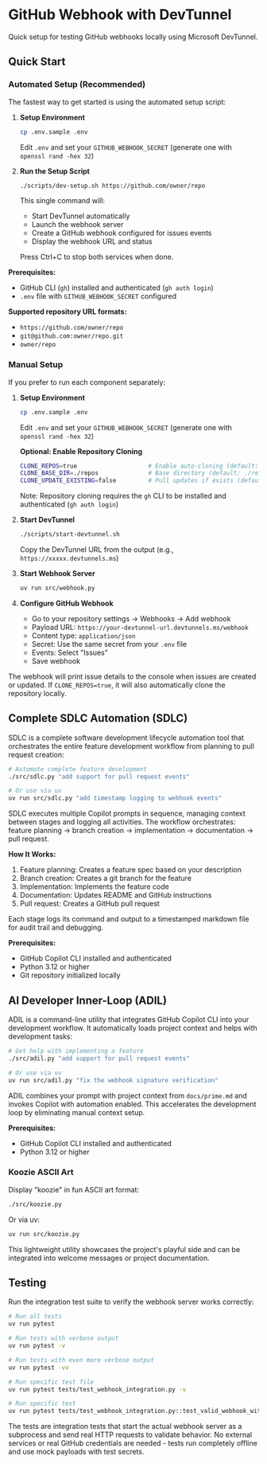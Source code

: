 # GitHub Webhook with DevTunnel

Quick setup for testing GitHub webhooks locally using Microsoft DevTunnel.

## Quick Start

### Automated Setup (Recommended)

The fastest way to get started is using the automated setup script:

1. **Setup Environment**
   ```bash
   cp .env.sample .env
   ```
   Edit `.env` and set your `GITHUB_WEBHOOK_SECRET` (generate one with `openssl rand -hex 32`)

2. **Run the Setup Script**
   ```bash
   ./scripts/dev-setup.sh https://github.com/owner/repo
   ```
   
   This single command will:
   - Start DevTunnel automatically
   - Launch the webhook server
   - Create a GitHub webhook configured for issues events
   - Display the webhook URL and status
   
   Press Ctrl+C to stop both services when done.

**Prerequisites:**
- GitHub CLI (`gh`) installed and authenticated (`gh auth login`)
- `.env` file with `GITHUB_WEBHOOK_SECRET` configured

**Supported repository URL formats:**
- `https://github.com/owner/repo`
- `git@github.com:owner/repo.git`
- `owner/repo`

### Manual Setup

If you prefer to run each component separately:

1. **Setup Environment**
   ```bash
   cp .env.sample .env
   ```
   Edit `.env` and set your `GITHUB_WEBHOOK_SECRET` (generate one with `openssl rand -hex 32`)
   
   **Optional: Enable Repository Cloning**
   ```bash
   CLONE_REPOS=true                    # Enable auto-cloning (default: false)
   CLONE_BASE_DIR=./repos              # Base directory (default: ./repos)
   CLONE_UPDATE_EXISTING=false         # Pull updates if exists (default: false)
   ```
   
   Note: Repository cloning requires the `gh` CLI to be installed and authenticated (`gh auth login`)

2. **Start DevTunnel**
   ```bash
   ./scripts/start-devtunnel.sh
   ```
   Copy the DevTunnel URL from the output (e.g., `https://xxxxx.devtunnels.ms`)

3. **Start Webhook Server**
   ```bash
   uv run src/webhook.py
   ```

4. **Configure GitHub Webhook**
   - Go to your repository settings → Webhooks → Add webhook
   - Payload URL: `https://your-devtunnel-url.devtunnels.ms/webhook`
   - Content type: `application/json`
   - Secret: Use the same secret from your `.env` file
   - Events: Select "Issues"
   - Save webhook

The webhook will print issue details to the console when issues are created or updated. If `CLONE_REPOS=true`, it will also automatically clone the repository locally.

## Complete SDLC Automation (SDLC)

SDLC is a complete software development lifecycle automation tool that orchestrates the entire feature development workflow from planning to pull request creation:

```bash
# Automate complete feature development
./src/sdlc.py "add support for pull request events"

# Or use via uv
uv run src/sdlc.py "add timestamp logging to webhook events"
```

SDLC executes multiple Copilot prompts in sequence, managing context between stages and logging all activities. The workflow orchestrates: feature planning → branch creation → implementation → documentation → pull request.

**How It Works:**
1. Feature planning: Creates a feature spec based on your description
2. Branch creation: Creates a git branch for the feature
3. Implementation: Implements the feature code
4. Documentation: Updates README and GitHub instructions
5. Pull request: Creates a GitHub pull request

Each stage logs its command and output to a timestamped markdown file for audit trail and debugging.

**Prerequisites:**
- GitHub Copilot CLI installed and authenticated
- Python 3.12 or higher
- Git repository initialized locally

## AI Developer Inner-Loop (ADIL)

ADIL is a command-line utility that integrates GitHub Copilot CLI into your development workflow. It automatically loads project context and helps with development tasks:

```bash
# Get help with implementing a feature
./src/adil.py "add support for pull request events"

# Or use via uv
uv run src/adil.py "fix the webhook signature verification"
```

ADIL combines your prompt with project context from `docs/prime.md` and invokes Copilot with automation enabled. This accelerates the development loop by eliminating manual context setup.

**Prerequisites:**
- GitHub Copilot CLI installed and authenticated
- Python 3.12 or higher

### Koozie ASCII Art

Display "koozie" in fun ASCII art format:

```bash
./src/koozie.py
```

Or via uv:

```bash
uv run src/koozie.py
```

This lightweight utility showcases the project's playful side and can be integrated into welcome messages or project documentation.

## Testing

Run the integration test suite to verify the webhook server works correctly:

```bash
# Run all tests
uv run pytest

# Run tests with verbose output
uv run pytest -v

# Run tests with even more verbose output
uv run pytest -vv

# Run specific test file
uv run pytest tests/test_webhook_integration.py -v

# Run specific test
uv run pytest tests/test_webhook_integration.py::test_valid_webhook_with_correct_signature -v
```

The tests are integration tests that start the actual webhook server as a subprocess and send real HTTP requests to validate behavior. No external services or real GitHub credentials are needed - tests run completely offline and use mock payloads with test secrets.

